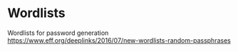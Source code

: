 # Wordlists
Wordlists for password generation
https://www.eff.org/deeplinks/2016/07/new-wordlists-random-passphrases
